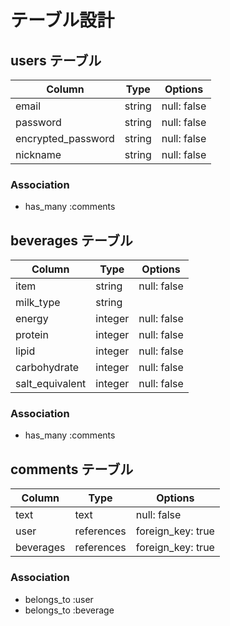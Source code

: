 # テーブル設計

## users テーブル

| Column             | Type   | Options     |
| ------------------ | ------ | ----------- |
| email              | string | null: false |
| password           | string | null: false |
| encrypted_password | string | null: false |
| nickname           | string | null: false |

### Association

- has_many :comments

## beverages テーブル

| Column          | Type    | Options     |
| --------------- | ------- | ----------- |
| item            | string  | null: false |
| milk_type       | string  |             |
| energy          | integer | null: false |
| protein         | integer | null: false |
| lipid           | integer | null: false |
| carbohydrate    | integer | null: false |
| salt_equivalent | integer | null: false |

### Association

- has_many :comments

## comments テーブル

| Column    | Type       | Options           |
| --------- | ---------- | ----------------- |
| text      | text       | null: false       |
| user      | references | foreign_key: true |
| beverages | references | foreign_key: true |

### Association

- belongs_to :user
- belongs_to :beverage